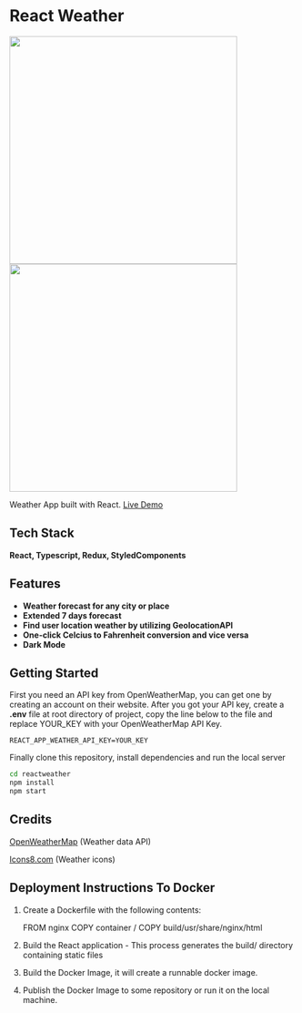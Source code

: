 # React Weather

<img src="https://user-images.githubusercontent.com/25284536/90274607-2535a000-de76-11ea-9d21-ab8c3e68b3a9.png" width="400"> <img src="https://user-images.githubusercontent.com/25284536/90274626-29fa5400-de76-11ea-97a7-c6b67ec2f66a.png" width="400">

Weather App built with React.
[Live Demo](https://esnz-reactweather.netlify.app/)

## Tech Stack

**React, Typescript, Redux, StyledComponents**

## Features

- **Weather forecast for any city or place**
- **Extended 7 days forecast**
- **Find user location weather by utilizing GeolocationAPI**
- **One-click Celcius to Fahrenheit conversion and vice versa**
- **Dark Mode**

## Getting Started

First you need an API key from OpenWeatherMap, you can get one by creating an account on their website.
After you got your API key, create a **.env** file at root directory of project, copy the line below to the file and replace YOUR_KEY with your OpenWeatherMap API Key.

```
REACT_APP_WEATHER_API_KEY=YOUR_KEY
```

Finally clone this repository, install dependencies and run the local server



```bash
cd reactweather
npm install
npm start
```

## Credits

[OpenWeatherMap](https://openweathermap.org/ 'OpenWeatherMap') (Weather data API)


[Icons8.com](https://www.icons8.com 'Icons8.com') (Weather icons)


## Deployment Instructions To Docker

1. Create a Dockerfile with the following contents:

    FROM nginx
    COPY container /
    COPY build/usr/share/nginx/html
    
2. Build the React application - This process generates the build/ directory containing static files

3. Build the Docker Image, it will create a runnable docker image.

4. Publish the Docker Image to some repository or run it on the local machine.
